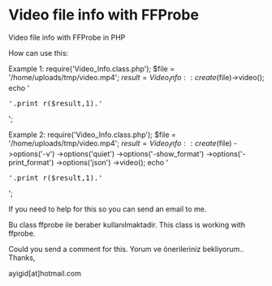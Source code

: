 Video file info with FFProbe
=============================

Video file info with FFProbe in PHP

How can use this:

Example 1:
  require('Video_Info.class.php');
  $file = '/home/uploads/tmp/video.mp4';
  $result = Video_Info::create($file)->video();
  echo '<pre>'.print_r($result,1).'</pre>';
  
  
Example 2:
require('Video_Info.class.php');
$file = '/home/uploads/tmp/video.mp4';
$result = Video_Info::create($file)
    ->options('-v')
    ->options('quiet')
    ->options('-show_format')
    ->options('-print_format')
    ->options('json')
    ->video();
echo '<pre>'.print_r($result,1).'</pre>';   


If you need to help for this so you can send an email to me.

Bu class ffprobe ile beraber kullanılmaktadir. This class is working with ffprobe.

Could you send a comment for this. Yorum ve önerileriniz bekliyorum.. Thanks,

ayigid[at]hotmail.com

